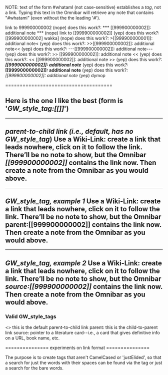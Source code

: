 NOTE: text of the form #whatamI (not case-sensitive) establishes a *tag*, not a link. Typing this text in the Omnibar will retrieve any note that contains "#whatami" (even without the the leading '#').


link to 999900000002 (nope)
does this work?: *** [[999900000002]]: additional note *** (nope)
link to [[999900000002]] (yep)
does this work?: [[999900000002] wakka] (nope)
does this work?: >[[999900000001]]: additional note< (yep)
does this work?: >>[[999900000002]]: additional note<< (yep)
does this work?: ---[[999900000002]]: additional note--- (yep)
does this work?: >> [[999900000002]]: additional note << (yep)
does this work?: << [[999900000002]]: additional note >> (yep)
does this work?: ***[[999900000002]]: additional note*** (yep)
does this work?: **[[999900000002]]: additional note** (yep)
does this work?: *[[999900000002]]: additional note* (yep)
dymop

=====================================

## Here is the one I like the best (form is '***GW_style_tag:[[]]***')
---
*parent-to-child link (i.e., default, has no GW_style_tag*)
Use a Wiki-Link: create a link that leads nowhere, click on it to follow the link. There’ll be no note to show, but the Omnibar ***[[999900000002]]*** contains the link now. Then create a note from the Omnibar as you would above.
---

---
*GW_style_tag, example 1*
Use a Wiki-Link: create a link that leads nowhere, click on it to follow the link. There’ll be no note to show, but the Omnibar **parent:[[999900000002]]** contains the link now. Then create a note from the Omnibar as you would above.
---

---
*GW_style_tag, example 2*
Use a Wiki-Link: create a link that leads nowhere, click on it to follow the link. There’ll be no note to show, but the Omnibar ***source:[[999900000002]]*** contains the link now. Then create a note from the Omnibar as you would above.
---

### Valid GW_style_tags

<<no GW_style_tag>>   this is the default parent-to-child link
parent:               this is the child-to-parent link
source:               pointer to a literature card--i.e., a card that
                      gives definitive info on a URL, book name, etc. 

=============== experiments on link format ===============

The purpose is to create tags that aren't CamelCased or 'justElided', so that a search for just the words with their spaces can be found via the tag or just a search for the bare words.




